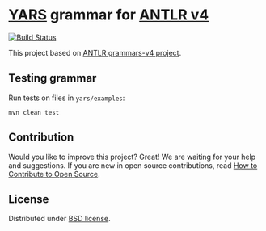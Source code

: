 # [YARS](https://www.researchgate.net/profile/Dominik_Tomaszuk/publication/309695477_RDF_Data_in_Property_Graph_Model/links/59ddd535458515f6ef0712d3/RDF-Data-in-Property-Graph-Model.pdf) grammar for [ANTLR v4](https://github.com/antlr/antlr4)

[![Build Status](https://travis-ci.com/lszeremeta/antlr-yars.svg?token=pTqbek1JAcq4ZAzTmmEy&branch=master)](https://travis-ci.com/lszeremeta/antlr-yars)

This project based on [ANTLR grammars-v4 project](https://github.com/antlr/grammars-v4).

## Testing grammar

Run tests on files in ``yars/examples``:

```shell
mvn clean test
```

## Contribution

Would you like to improve this project? Great! We are waiting for your help and suggestions. If you are new in open source contributions, read [How to Contribute to Open Source](https://opensource.guide/how-to-contribute/).

## License

Distributed under [BSD license](https://github.com/lszeremeta/antlr-yars/blob/master/LICENSE).
